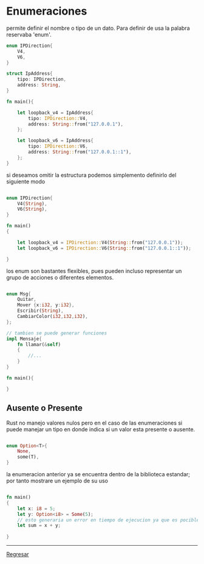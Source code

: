 # Enumeraciones

permite definir el nombre o tipo de un dato. Para definir de usa la palabra reservaba 'enum'.

```rust
enum IPDirection{
    V4,
    V6,
}

struct IpAddress{
    tipo: IPDirection,
    address: String,
}

fn main(){

    let loopback_v4 = IpAddress{
        tipo: IPDirection::V4,
        address: String::from("127.0.0.1"),
    };

    let loopback_v6 = IpAddress{
        tipo: IPDirection::V6,
        address: String::from("127.0.0.1::1"),
    };
}

```

si deseamos omitir la estructura podemos simplemento definirlo del siguiente modo

```rust

enum IPDirection{
    V4(String),
    V6(String),
}

fn main()
{

    let loopback_v4 = IPDirection::V4(String::from("127.0.0.1")); 
    let loopback_v6 = IPDirection::V6(String::from("127.0.0.1::1")); 

}

```

los enum son bastantes flexibles, pues pueden incluso representar un grupo de acciones o diferentes elementos.

```rust

enum Msg{
    Quitar,
    Mover {x:i32, y:i32},
    Escribir(String),
    CambiarColor(i32,i32,i32),
};

// tambien se puede generar funciones
impl Mensaje{
    fn llamar(&self)
    {
        //...
    }
}

fn main(){

}

```

## Ausente o Presente

Rust no manejo valores nulos pero en el caso de las enumeraciones si puede manejar un tipo en donde indica si un valor esta presente o ausente.

```rust

enum Option<T>{
    None,
    some(T),
}

```
la enumeracion anterior ya se encuentra dentro de la biblioteca estandar; por tanto mostrare un ejemplo de su uso

```rust

fn main()
{
    let x: i8 = 5;
    let y: Option<i8> = Some(5);
    // esto generaria un error en tiempo de ejecucion ya que es pocible que 'y' tenga el valor 'None'.
    let sum = x + y;
    
}
```

*****
[Regresar](./Readme.md)